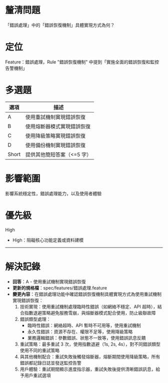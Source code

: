 # 釐清問題

「錯誤處理」中的「錯誤恢復機制」具體實現方式為何？

# 定位

Feature：錯誤處理，Rule "錯誤恢復機制" 中提到「實施全面的錯誤恢復和監控告警機制」

# 多選題

| 選項 | 描述 |
|--------|-------------|
| A | 使用重試機制實現錯誤恢復 |
| B | 使用熔斷器模式實現錯誤恢復 |
| C | 使用降級策略實現錯誤恢復 |
| D | 使用備份機制實現錯誤恢復 |
| Short | 提供其他簡短答案（<=5 字） |

# 影響範圍

影響系統穩定性，錯誤處理能力，以及使用者體驗

# 優先級

High
- High：阻礙核心功能定義或資料建模

---

# 解決記錄

- **回答**：A - 使用重試機制實現錯誤恢復
- **更新的規格檔**：spec/features/錯誤處理.feature
- **變更內容**：在錯誤處理功能中確認錯誤恢復機制具體實現方式為使用重試機制實現錯誤恢復：
  1. 技術實現：使用重試機制處理臨時性錯誤（如網絡不穩定、API 超時），結合指數退避策略避免服務雪崩，與熔斷器模式配合使用，防止級聯故障
  2. 錯誤類型處理：
     - 臨時性錯誤：網絡超時、API 暫時不可用等，使用重試機制
     - 永久性錯誤：資源不存在、權限不足等，使用降級策略
     - 業務邏輯錯誤：參數錯誤、狀態不一致等，使用錯誤訊息反饋
  3. 重試策略：最多重試 3 次，使用指數退避（1s, 2s, 4s），對不同錯誤類型使用不同的重試策略
  4. 與其他機制配合：重試失敗後觸發熔斷器，熔斷期間使用降級策略，所有錯誤都記錄日誌並發送監控告警
  5. 用戶體驗：重試期間顯示進度指示器，重試失敗後提供清晰錯誤訊息，給予用戶重試選項